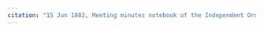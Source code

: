 ```yaml
---
citation: "15 Jun 1883, Meeting minutes notebook of the Independent Order of Good Templars, High Bridge Lodge No. 296, Tompkins County History Center, Ithaca NY."
---
```



